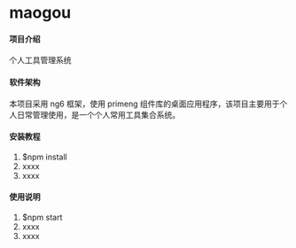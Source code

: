 # maogou

#### 项目介绍
个人工具管理系统

#### 软件架构
本项目采用 ng6 框架，使用 primeng 组件库的桌面应用程序，该项目主要用于个人日常管理使用，是一个个人常用工具集合系统。 


#### 安装教程

1. $npm install
2. xxxx
3. xxxx

#### 使用说明

1. $npm start
2. xxxx
3. xxxx
